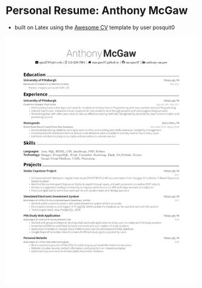 # Personal Resume: Anthony McGaw
 * built on Latex using the [Awesome CV](https://github.com/posquit0/Awesome-CV) template by user posquit0
 <kbd>
<img src="resume.png" />
 </kbd>
